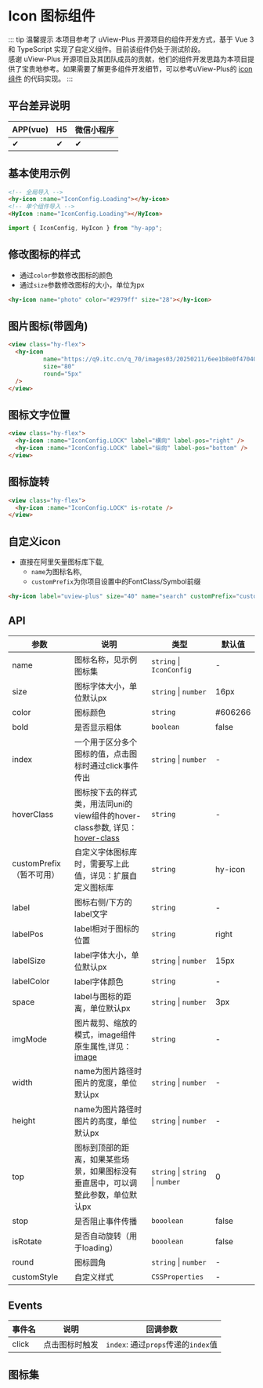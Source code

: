 # Icon 图标组件
::: tip 温馨提示
本项目参考了 uView-Plus 开源项目的组件开发方式，基于 Vue 3 和 TypeScript 实现了自定义组件。目前该组件仍处于测试阶段。<br>
感谢 uView-Plus 开源项目及其团队成员的贡献，他们的组件开发思路为本项目提供了宝贵地参考。如果需要了解更多组件开发细节，可以参考uView-Plus的 [icon组件](https://uiadmin.net/uview-plus/components/icon.html) 的代码实现。
:::

## 平台差异说明

| APP(vue) | H5 | 微信小程序 |
|----------|---|----|
| ✔        | ✔  | ✔     |

## 基本使用示例


```html
<!-- 全局导入 -->
<hy-icon :name="IconConfig.Loading"></hy-icon>
<!-- 单个组件导入 -->
<HyIcon :name="IconConfig.Loading"></HyIcon>
```
```js
import { IconConfig, HyIcon } from "hy-app";
```

## 修改图标的样式
- 通过`color`参数修改图标的颜色
- 通过`size`参数修改图标的大小，单位为px
```html
<hy-icon name="photo" color="#2979ff" size="28"></hy-icon>
```

## 图片图标(带圆角)
```html
<view class="hy-flex">
  <hy-icon
          name="https://q9.itc.cn/q_70/images03/20250211/6ee1b8e0f4704083ba715986c8c3795f.jpeg"
          size="80"
          round="5px"
  />
</view>
```

## 图标文字位置
```html
<view class="hy-flex">
  <hy-icon :name="IconConfig.LOCK" label="横向" label-pos="right" />
  <hy-icon :name="IconConfig.LOCK" label="纵向" label-pos="bottom" />
</view>
```

## 图标旋转
```html
<view class="hy-flex">
  <hy-icon :name="IconConfig.LOCK" is-rotate />
</view>
```


## 自定义icon
- 直接在阿里矢量图标库下载, 
  - `name`为图标名称, 
  - `customPrefix`为你项目设置中的FontClass/Symbol前缀
```html
<hy-icon label="uview-plus" size="40" name="search" customPrefix="custom-icon"></hy-icon>
```


## API

| 参数                 | 说明                                                                                                        | 类型                               | 默认值     |
|--------------------|-----------------------------------------------------------------------------------------------------------|----------------------------------|---------|
| name               | 图标名称，见示例图标集                                                                                               | `string` \| `IconConfig`         | -       |
| size               | 图标字体大小，单位默认px                                                                                             | `string` \| `number`             | 16px    |
| color              | 图标颜色                                                                                                      | `string`                         | #606266 |
| bold               | 是否显示粗体                                                                                                    | `boolean`                        | false   |
| index              | 一个用于区分多个图标的值，点击图标时通过click事件传出                                                                             | `string` \| `number`             | -       |
| hoverClass         | 图标按下去的样式类，用法同uni的view组件的hover-class参数, 详见：[hover-class](https://uniapp.dcloud.net.cn/component/view.html) | `string`                         | -       |
| customPrefix（暂不可用） | 自定义字体图标库时，需要写上此值，详见：扩展自定义图标库                                                                              | `string`                         | hy-icon |
| label              | 图标右侧/下方的label文字                                                                                           | `string`                         | -       |
| labelPos           | label相对于图标的位置                                                                                             | `string`                         | right   |
| labelSize          | label字体大小，单位默认px                                                                                          | `string` \| `number`             | 15px    |
| labelColor         | label字体颜色                                                                                                 | `string`                         | -       |
| space              | label与图标的距离，单位默认px                                                                                        | `string` \| `number`             | 3px     |
| imgMode            | 图片裁剪、缩放的模式，image组件原生属性,详见：[image](https://uniapp.dcloud.net.cn/component/image.html#image)                | `string`                         | -       |
| width              | name为图片路径时图片的宽度，单位默认px                                                                                    | `string` \| `number`             | -       |
| height             | name为图片路径时图片的高度，单位默认px                                                                                    | `string` \| `number`             | -       |
| top                | 图标到顶部的距离，如果某些场景，如果图标没有垂直居中，可以调整此参数，单位默认px                                                                 | `string` \| `string` \| `number` | 0       |
| stop               | 是否阻止事件传播                                                                                                  | `booolean`                       | false   |
| isRotate           | 是否自动旋转（用于loading）                                                                                         | `booolean`                       | false   |
| round              | 图标圆角                                                                                                      | `string` \| `number`             | -       |
| customStyle        | 自定义样式                                                                                                     | `CSSProperties`                  | -       |

## Events
| 事件名   | 说明      | 回调参数                          |
|-------|---------|-------------------------------|
| click | 点击图标时触发 | `index`: 通过`props`传递的`index`值 |


## 图标集
<TheIconList />

<demo-model url="pages/components/icon/icon"></demo-model>
